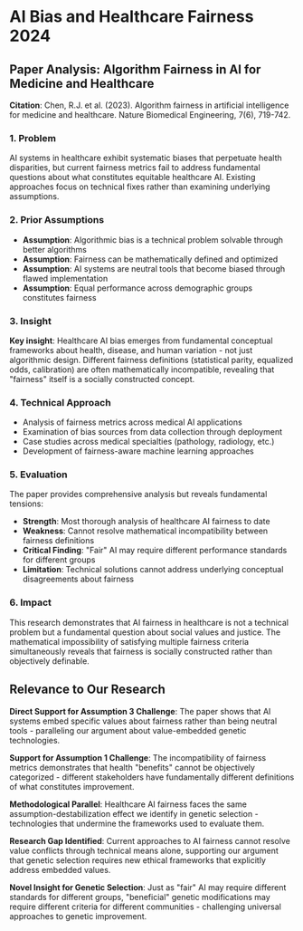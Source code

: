 # AI Bias and Healthcare Fairness 2024

## Paper Analysis: Algorithm Fairness in AI for Medicine and Healthcare

**Citation**: Chen, R.J. et al. (2023). Algorithm fairness in artificial intelligence for medicine and healthcare. Nature Biomedical Engineering, 7(6), 719-742.

### 1. Problem
AI systems in healthcare exhibit systematic biases that perpetuate health disparities, but current fairness metrics fail to address fundamental questions about what constitutes equitable healthcare AI. Existing approaches focus on technical fixes rather than examining underlying assumptions.

### 2. Prior Assumptions  
- **Assumption**: Algorithmic bias is a technical problem solvable through better algorithms
- **Assumption**: Fairness can be mathematically defined and optimized
- **Assumption**: AI systems are neutral tools that become biased through flawed implementation
- **Assumption**: Equal performance across demographic groups constitutes fairness

### 3. Insight
**Key insight**: Healthcare AI bias emerges from fundamental conceptual frameworks about health, disease, and human variation - not just algorithmic design. Different fairness definitions (statistical parity, equalized odds, calibration) are often mathematically incompatible, revealing that "fairness" itself is a socially constructed concept.

### 4. Technical Approach
- Analysis of fairness metrics across medical AI applications
- Examination of bias sources from data collection through deployment
- Case studies across medical specialties (pathology, radiology, etc.)
- Development of fairness-aware machine learning approaches

### 5. Evaluation
The paper provides comprehensive analysis but reveals fundamental tensions:
- **Strength**: Most thorough analysis of healthcare AI fairness to date
- **Weakness**: Cannot resolve mathematical incompatibility between fairness definitions
- **Critical Finding**: "Fair" AI may require different performance standards for different groups
- **Limitation**: Technical solutions cannot address underlying conceptual disagreements about fairness

### 6. Impact
This research demonstrates that AI fairness in healthcare is not a technical problem but a fundamental question about social values and justice. The mathematical impossibility of satisfying multiple fairness criteria simultaneously reveals that fairness is socially constructed rather than objectively definable.

## Relevance to Our Research

**Direct Support for Assumption 3 Challenge**: The paper shows that AI systems embed specific values about fairness rather than being neutral tools - paralleling our argument about value-embedded genetic technologies.

**Support for Assumption 1 Challenge**: The incompatibility of fairness metrics demonstrates that health "benefits" cannot be objectively categorized - different stakeholders have fundamentally different definitions of what constitutes improvement.

**Methodological Parallel**: Healthcare AI fairness faces the same assumption-destabilization effect we identify in genetic selection - technologies that undermine the frameworks used to evaluate them.

**Research Gap Identified**: Current approaches to AI fairness cannot resolve value conflicts through technical means alone, supporting our argument that genetic selection requires new ethical frameworks that explicitly address embedded values.

**Novel Insight for Genetic Selection**: Just as "fair" AI may require different standards for different groups, "beneficial" genetic modifications may require different criteria for different communities - challenging universal approaches to genetic improvement.